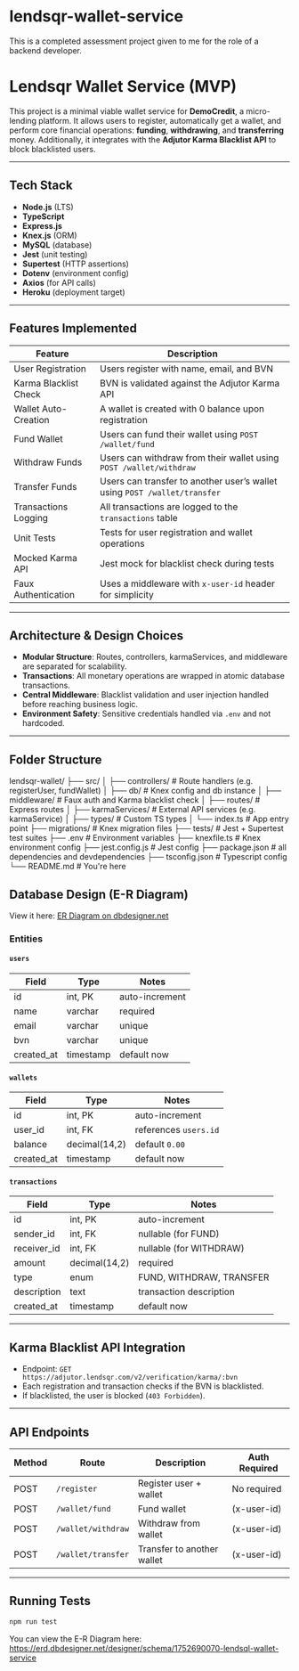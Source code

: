 # lendsqr-wallet-service

This is a completed assessment project given to me for the role of a backend developer.

# Lendsqr Wallet Service (MVP)

This project is a minimal viable wallet service for **DemoCredit**, a micro-lending platform. It allows users to register, automatically get a wallet, and perform core financial operations: **funding**, **withdrawing**, and **transferring** money. Additionally, it integrates with the **Adjutor Karma Blacklist API** to block blacklisted users.

---

## Tech Stack

- **Node.js** (LTS)
- **TypeScript**
- **Express.js**
- **Knex.js** (ORM)
- **MySQL** (database)
- **Jest** (unit testing)
- **Supertest** (HTTP assertions)
- **Dotenv** (environment config)
- **Axios** (for API calls)
- **Heroku** (deployment target)

---

## Features Implemented

| Feature               | Description                                                               |
| --------------------- | ------------------------------------------------------------------------- |
| User Registration     | Users register with name, email, and BVN                                  |
| Karma Blacklist Check | BVN is validated against the Adjutor Karma API                            |
| Wallet Auto-Creation  | A wallet is created with 0 balance upon registration                      |
| Fund Wallet           | Users can fund their wallet using `POST /wallet/fund`                     |
| Withdraw Funds        | Users can withdraw from their wallet using `POST /wallet/withdraw`        |
| Transfer Funds        | Users can transfer to another user’s wallet using `POST /wallet/transfer` |
| Transactions Logging  | All transactions are logged to the `transactions` table                   |
| Unit Tests            | Tests for user registration and wallet operations                         |
| Mocked Karma API      | Jest mock for blacklist check during tests                                |
| Faux Authentication   | Uses a middleware with `x-user-id` header for simplicity                  |

---

## Architecture & Design Choices

- **Modular Structure**: Routes, controllers, karmaServices, and middleware are separated for scalability.
- **Transactions**: All monetary operations are wrapped in atomic database transactions.
- **Central Middleware**: Blacklist validation and user injection handled before reaching business logic.
- **Environment Safety**: Sensitive credentials handled via `.env` and not hardcoded.

---

## Folder Structure

lendsqr-wallet/
├── src/
│ ├── controllers/ # Route handlers (e.g. registerUser, fundWallet)
│ ├── db/ # Knex config and db instance
│ ├── middleware/ # Faux auth and Karma blacklist check
│ ├── routes/ # Express routes
│ ├── karmaServices/ # External API services (e.g. karmaService)
│ ├── types/ # Custom TS types
│ └── index.ts # App entry point
├── migrations/ # Knex migration files
├── tests/ # Jest + Supertest test suites
├── .env # Environment variables
├── knexfile.ts # Knex environment config
├── jest.config.js # Jest config
├── package.json # all dependencies and devdependencies
├── tsconfig.json # Typescript config
└── README.md # You're here

## Database Design (E-R Diagram)

View it here: [ER Diagram on dbdesigner.net](https://app.dbdesigner.net/designer/schema/your-link-here)

### Entities

#### `users`

| Field      | Type      | Notes          |
| ---------- | --------- | -------------- |
| id         | int, PK   | auto-increment |
| name       | varchar   | required       |
| email      | varchar   | unique         |
| bvn        | varchar   | unique         |
| created_at | timestamp | default now    |

#### `wallets`

| Field      | Type          | Notes                 |
| ---------- | ------------- | --------------------- |
| id         | int, PK       | auto-increment        |
| user_id    | int, FK       | references `users.id` |
| balance    | decimal(14,2) | default `0.00`        |
| created_at | timestamp     | default now           |

#### `transactions`

| Field       | Type          | Notes                    |
| ----------- | ------------- | ------------------------ |
| id          | int, PK       | auto-increment           |
| sender_id   | int, FK       | nullable (for FUND)      |
| receiver_id | int, FK       | nullable (for WITHDRAW)  |
| amount      | decimal(14,2) | required                 |
| type        | enum          | FUND, WITHDRAW, TRANSFER |
| description | text          | transaction description  |
| created_at  | timestamp     | default now              |

---

## Karma Blacklist API Integration

- Endpoint: `GET https://adjutor.lendsqr.com/v2/verification/karma/:bvn`
- Each registration and transaction checks if the BVN is blacklisted.
- If blacklisted, the user is blocked (`403 Forbidden`).

---

## API Endpoints

| Method | Route              | Description                | Auth Required |
| ------ | ------------------ | -------------------------- | ------------- |
| POST   | `/register`        | Register user + wallet     | No required   |
| POST   | `/wallet/fund`     | Fund wallet                | (x-user-id)   |
| POST   | `/wallet/withdraw` | Withdraw from wallet       | (x-user-id)   |
| POST   | `/wallet/transfer` | Transfer to another wallet | (x-user-id)   |

---

## Running Tests

```bash
npm run test

```

You can view the E-R Diagram here: https://erd.dbdesigner.net/designer/schema/1752690070-lendsql-wallet-service
